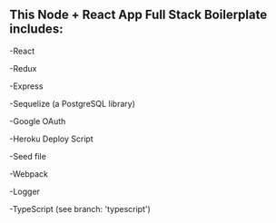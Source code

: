 ## This Node + React App Full Stack Boilerplate includes:
-React

-Redux

-Express

-Sequelize (a PostgreSQL library)

-Google OAuth

-Heroku Deploy Script

-Seed file

-Webpack

-Logger

-TypeScript (see branch: 'typescript')
